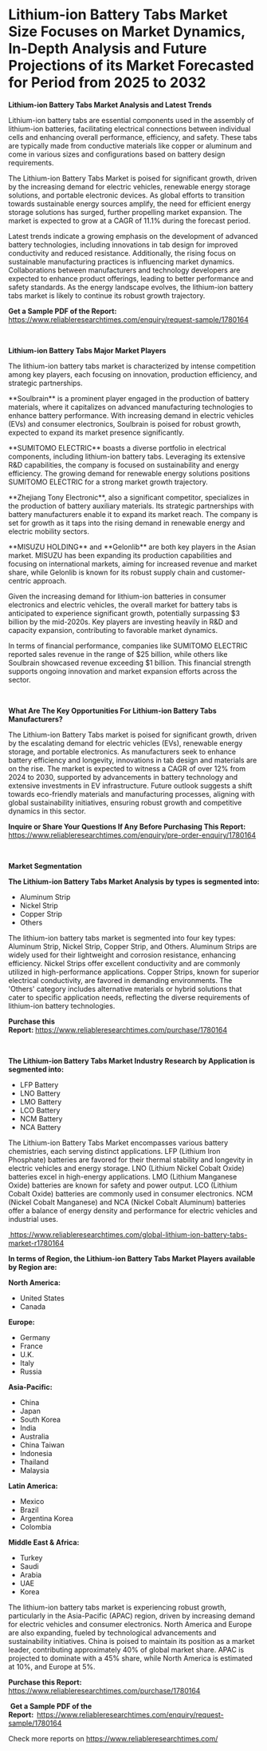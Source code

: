 <p><h1>Lithium-ion Battery Tabs Market Size Focuses on Market Dynamics, In-Depth Analysis and Future Projections of its Market Forecasted for Period from 2025 to 2032</h1></p><p><strong>Lithium-ion Battery Tabs Market Analysis and Latest Trends</strong></p>
<p><p>Lithium-ion battery tabs are essential components used in the assembly of lithium-ion batteries, facilitating electrical connections between individual cells and enhancing overall performance, efficiency, and safety. These tabs are typically made from conductive materials like copper or aluminum and come in various sizes and configurations based on battery design requirements.</p><p>The Lithium-ion Battery Tabs Market is poised for significant growth, driven by the increasing demand for electric vehicles, renewable energy storage solutions, and portable electronic devices. As global efforts to transition towards sustainable energy sources amplify, the need for efficient energy storage solutions has surged, further propelling market expansion. The market is expected to grow at a CAGR of 11.1% during the forecast period. </p><p>Latest trends indicate a growing emphasis on the development of advanced battery technologies, including innovations in tab design for improved conductivity and reduced resistance. Additionally, the rising focus on sustainable manufacturing practices is influencing market dynamics. Collaborations between manufacturers and technology developers are expected to enhance product offerings, leading to better performance and safety standards. As the energy landscape evolves, the lithium-ion battery tabs market is likely to continue its robust growth trajectory.</p></p>
<p><strong>Get a Sample PDF of the Report:&nbsp;</strong> <a href="https://www.reliableresearchtimes.com/enquiry/request-sample/1780164?utm_campaign=2009&utm_medium=2&utm_source=Github&utm_content=ia&utm_term=25032025&utm_id=lithium-ion-battery-tabs">https://www.reliableresearchtimes.com/enquiry/request-sample/1780164</a></p>
<p>&nbsp;</p>
<p><strong>Lithium-ion Battery Tabs Major Market Players</strong></p>
<p><p>The lithium-ion battery tabs market is characterized by intense competition among key players, each focusing on innovation, production efficiency, and strategic partnerships. </p><p>**Soulbrain** is a prominent player engaged in the production of battery materials, where it capitalizes on advanced manufacturing technologies to enhance battery performance. With increasing demand in electric vehicles (EVs) and consumer electronics, Soulbrain is poised for robust growth, expected to expand its market presence significantly.</p><p>**SUMITOMO ELECTRIC** boasts a diverse portfolio in electrical components, including lithium-ion battery tabs. Leveraging its extensive R&D capabilities, the company is focused on sustainability and energy efficiency. The growing demand for renewable energy solutions positions SUMITOMO ELECTRIC for a strong market growth trajectory.</p><p>**Zhejiang Tony Electronic**, also a significant competitor, specializes in the production of battery auxiliary materials. Its strategic partnerships with battery manufacturers enable it to expand its market reach. The company is set for growth as it taps into the rising demand in renewable energy and electric mobility sectors.</p><p>**MISUZU HOLDING** and **Gelonlib** are both key players in the Asian market. MISUZU has been expanding its production capabilities and focusing on international markets, aiming for increased revenue and market share, while Gelonlib is known for its robust supply chain and customer-centric approach.</p><p>Given the increasing demand for lithium-ion batteries in consumer electronics and electric vehicles, the overall market for battery tabs is anticipated to experience significant growth, potentially surpassing $3 billion by the mid-2020s. Key players are investing heavily in R&D and capacity expansion, contributing to favorable market dynamics.</p><p>In terms of financial performance, companies like SUMITOMO ELECTRIC reported sales revenue in the range of $25 billion, while others like Soulbrain showcased revenue exceeding $1 billion. This financial strength supports ongoing innovation and market expansion efforts across the sector.</p></p>
<p>&nbsp;</p>
<p><strong>What Are The Key Opportunities For Lithium-ion Battery Tabs Manufacturers?</strong></p>
<p><p>The Lithium-ion Battery Tabs market is poised for significant growth, driven by the escalating demand for electric vehicles (EVs), renewable energy storage, and portable electronics. As manufacturers seek to enhance battery efficiency and longevity, innovations in tab design and materials are on the rise. The market is expected to witness a CAGR of over 12% from 2024 to 2030, supported by advancements in battery technology and extensive investments in EV infrastructure. Future outlook suggests a shift towards eco-friendly materials and manufacturing processes, aligning with global sustainability initiatives, ensuring robust growth and competitive dynamics in this sector.</p></p>
<p><strong>Inquire or Share Your Questions If Any Before Purchasing This Report:</strong> <a href="https://www.reliableresearchtimes.com/enquiry/pre-order-enquiry/1780164?utm_campaign=2009&utm_medium=2&utm_source=Github&utm_content=ia&utm_term=25032025&utm_id=lithium-ion-battery-tabs">https://www.reliableresearchtimes.com/enquiry/pre-order-enquiry/1780164</a></p>
<p>&nbsp;</p>
<p><strong>Market Segmentation</strong></p>
<p><strong>The Lithium-ion Battery Tabs Market Analysis by types is segmented into:</strong></p>
<p><ul><li>Aluminum Strip</li><li>Nickel Strip</li><li>Copper Strip</li><li>Others</li></ul></p>
<p><p>The lithium-ion battery tabs market is segmented into four key types: Aluminum Strip, Nickel Strip, Copper Strip, and Others. Aluminum Strips are widely used for their lightweight and corrosion resistance, enhancing efficiency. Nickel Strips offer excellent conductivity and are commonly utilized in high-performance applications. Copper Strips, known for superior electrical conductivity, are favored in demanding environments. The 'Others' category includes alternative materials or hybrid solutions that cater to specific application needs, reflecting the diverse requirements of lithium-ion battery technologies.</p></p>
<p><strong>Purchase this Report:&nbsp;</strong><a href="https://www.reliableresearchtimes.com/purchase/1780164?utm_campaign=2009&utm_medium=2&utm_source=Github&utm_content=ia&utm_term=25032025&utm_id=lithium-ion-battery-tabs">https://www.reliableresearchtimes.com/purchase/1780164</a></p>
<p>&nbsp;</p>
<p><strong>The Lithium-ion Battery Tabs Market Industry Research by Application is segmented into:</strong></p>
<p><ul><li>LFP Battery</li><li>LNO Battery</li><li>LMO Battery</li><li>LCO Battery</li><li>NCM Battery</li><li>NCA Battery</li></ul></p>
<p><p>The Lithium-ion Battery Tabs Market encompasses various battery chemistries, each serving distinct applications. LFP (Lithium Iron Phosphate) batteries are favored for their thermal stability and longevity in electric vehicles and energy storage. LNO (Lithium Nickel Cobalt Oxide) batteries excel in high-energy applications. LMO (Lithium Manganese Oxide) batteries are known for safety and power output. LCO (Lithium Cobalt Oxide) batteries are commonly used in consumer electronics. NCM (Nickel Cobalt Manganese) and NCA (Nickel Cobalt Aluminum) batteries offer a balance of energy density and performance for electric vehicles and industrial uses.</p></p>
<p><a href="https://www.reliableresearchtimes.com/global-lithium-ion-battery-tabs-market-r1780164?utm_campaign=2009&utm_medium=2&utm_source=Github&utm_content=ia&utm_term=25032025&utm_id=lithium-ion-battery-tabs">&nbsp;https://www.reliableresearchtimes.com/global-lithium-ion-battery-tabs-market-r1780164</a></p>
<p><strong>In terms of Region, the Lithium-ion Battery Tabs Market Players available by Region are:</strong></p>
<p>
    <p> <strong> North America: </strong>
        <ul>
            <li>United States</li>
            <li>Canada</li>
        </ul>
        </p> 
    <p> <strong> Europe: </strong>
        <ul>
            <li>Germany</li>
            <li>France</li>
            <li>U.K.</li>
            <li>Italy</li>
            <li>Russia</li>
        </ul>
        </p> 
    <p> <strong> Asia-Pacific: </strong>
        <ul>
            <li>China</li>
            <li>Japan</li>
            <li>South Korea</li>
            <li>India</li>
            <li>Australia</li>
            <li>China Taiwan</li>
            <li>Indonesia</li>
            <li>Thailand</li>
            <li>Malaysia</li>
        </ul>
        </p> 
    <p> <strong> Latin America: </strong>
        <ul>
            <li>Mexico</li>
            <li>Brazil</li>
            <li>Argentina Korea</li>
            <li>Colombia</li>
        </ul>
        </p> 
    <p> <strong> Middle East & Africa: </strong>
        <ul>
            <li>Turkey</li>
            <li>Saudi</li>
            <li>Arabia</li>
            <li>UAE</li>
            <li>Korea</li>
        </ul>
    </p>
    </p>
<p><p>The lithium-ion battery tabs market is experiencing robust growth, particularly in the Asia-Pacific (APAC) region, driven by increasing demand for electric vehicles and consumer electronics. North America and Europe are also expanding, fueled by technological advancements and sustainability initiatives. China is poised to maintain its position as a market leader, contributing approximately 40% of global market share. APAC is projected to dominate with a 45% share, while North America is estimated at 10%, and Europe at 5%.</p></p>
<p><strong>Purchase this Report: </strong><a href="https://www.reliableresearchtimes.com/purchase/1780164?utm_campaign=2009&utm_medium=2&utm_source=Github&utm_content=ia&utm_term=25032025&utm_id=lithium-ion-battery-tabs">https://www.reliableresearchtimes.com/purchase/1780164</a></p>
<p>&nbsp;<strong>Get a Sample PDF of the Report:&nbsp;&nbsp;</strong><a href="https://www.reliableresearchtimes.com/enquiry/request-sample/1780164?utm_campaign=2009&utm_medium=2&utm_source=Github&utm_content=ia&utm_term=25032025&utm_id=lithium-ion-battery-tabs">https://www.reliableresearchtimes.com/enquiry/request-sample/1780164</a></p>
<p><strong></strong></p>
<p>Check more reports on <a href="https://www.reliableresearchtimes.com/?utm_campaign=2009&utm_medium=2&utm_source=Github&utm_content=ia&utm_term=25032025&utm_id=lithium-ion-battery-tabs">https://www.reliableresearchtimes.com/</a></p>